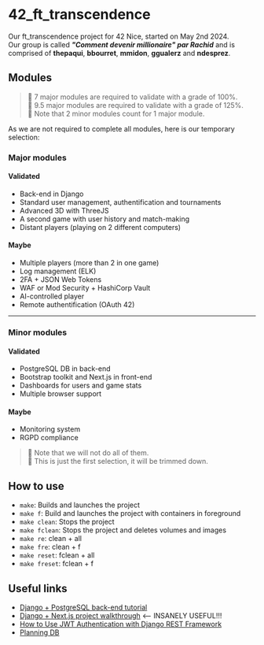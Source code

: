 # 42_ft_transcendence
Our ft_transcendence project for 42 Nice, started on May 2nd 2024.  
Our group is called ***"Comment devenir millionaire" par Rachid*** and is comprised of **thepaqui**, **bbourret**, **mmidon**, **ggualerz** and **ndesprez**.

## Modules

> 📝 7 major modules are required to validate with a grade of 100%.  
> 📝 9.5 major modules are required to validate with a grade of 125%.  
> 📝 Note that 2 minor modules count for 1 major module.  

As we are not required to complete all modules, here is our temporary selection:
### Major modules
#### Validated
- Back-end in Django
- Standard user management, authentification and tournaments
- Advanced 3D with ThreeJS
- A second game with user history and match-making
- Distant players (playing on 2 different computers)
#### Maybe
- Multiple players (more than 2 in one game)
- Log management (ELK)
- 2FA + JSON Web Tokens
- WAF or Mod Security + HashiCorp Vault
- AI-controlled player
- Remote authentification (OAuth 42)
---
### Minor modules
#### Validated
- PostgreSQL DB in back-end
- Bootstrap toolkit and Next.js in front-end
- Dashboards for users and game stats
- Multiple browser support
#### Maybe
- Monitoring system
- RGPD compliance

> 📝 Note that we will not do all of them.  
> 📝 This is just the first selection, it will be trimmed down.  

## How to use

- `make`: Builds and launches the project
- `make f`: Build and launches the project with containers in foreground
- `make clean`: Stops the project
- `make fclean`: Stops the project and deletes volumes and images
- `make re`: clean + all
- `make fre`: clean + f
- `make reset`: fclean + all
- `make freset`: fclean + f

## Useful links

- [Django + PostgreSQL back-end tutorial](https://www.w3schools.com/django/)
- [Django + Next.js project walkthrough](https://youtube.com/playlist?list=PLPSM8rIid1a0SMqmFOfoHRbyfQ5ipQX79&si=Hx5byuBxDHRUbHmL) <-- INSANELY USEFUL!!!
- [How to Use JWT Authentication with Django REST Framework](https://simpleisbetterthancomplex.com/tutorial/2018/12/19/how-to-use-jwt-authentication-with-django-rest-framework.html)
- [Planning DB](https://app.diagrams.net/)
